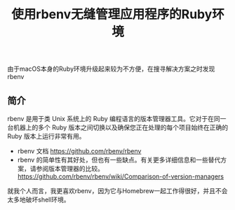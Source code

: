 ﻿---
title: '使用rbenv无缝管理应用程序的Ruby环境'
excerpt_separator: "<!--more-->"
categories: 
  - 工具与平台
tags:
  - Ruby
  - rbenv
---

由于macOS本身的Ruby环境升级起来较为不方便，在搜寻解决方案之时发现rbenv
<!--more-->

## 简介

rbenv 是用于类 Unix 系统上的 Ruby 编程语言的版本管理器工具。它对于在同一台机器上的多个 Ruby 版本之间切换以及确保您正在处理的每个项目始终在正确的 Ruby 版本上运行非常有用。

- rbenv 文档 <https://github.com/rbenv/rbenv>
- rbenv 的简单性有其好处，但也有一些缺点。有关更多详细信息和一些替代方案，请参阅版本管理器的比较。  <https://github.com/rbenv/rbenv/wiki/Comparison-of-version-managers>

就我个人而言，我更喜欢rbenv，因为它与Homebrew一起工作得很好，并且不会太多地破坏shell环境。
